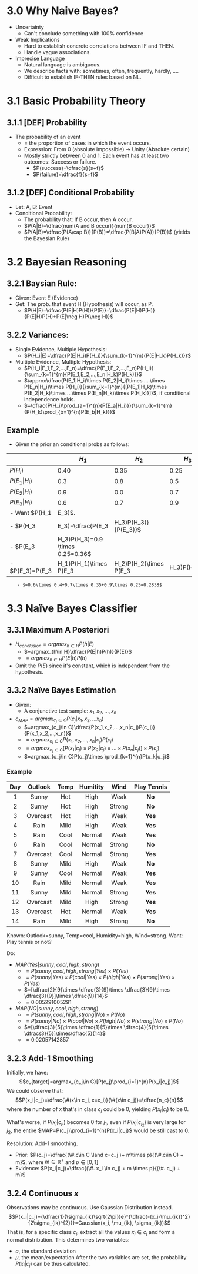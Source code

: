 # 3.0 Why Naive Bayes?
- Uncertainty
	- Can't conclude something with 100% confidence
- Weak Implications
	- Hard to establish concrete correlations between IF and THEN.
	- Handle vague associations.
- Imprecise Language
	- Natural language is ambiguous.
	- We describe facts with: sometimes, often, frequently, hardly, ....
	- Difficult to establish IF-THEN rules based on NL.

# 3.1 Basic Probability Theory
## 3.1.1 [DEF] Probability
- The probability of an event 
	- = the proportion of cases in which the event occurs.
	- Expression: From 0 (absolute impossible) -> Unity (Absolute certain)
	- Mostly strictly between 0 and 1. Each event has at least two outcomes: Success or failure.
		- $P(success)=\dfrac{s}{s+f}$
		- $P(failure)=\dfrac{f}{s+f}$
## 3.1.2 [DEF] Conditional Probability
- Let: A, B: Event
- Conditional Probability:
	- The probability that: If B occur, then A occur.
	- $P(A|B)=\dfrac{num(A and B occur)}{num(B occur)}$
	- $P(A|B)=\dfrac{P(A\cap B)}{P(B)}=\dfrac{P(B|A)P(A)}{P(B)}$ (yields the Bayesian Rule)

# 3.2 Bayesian Reasoning
## 3.2.1 Baysian Rule:
- Given: Event E (Evidence)
- Get: The prob. that event H (Hypothesis) will occur, as P.
	- $P(H|E)=\dfrac{P(E|H)P(H)}{P(E)}=\dfrac{P(E|H)P(H)}{P(E|H)P(H)+P(E|\neg H)P(\neg H)}$

## 3.2.2 Variances:
- Single Evidence, Multiple Hypothesis:
	- $P(H_i|E)=\dfrac{P(E|H_i)P(H_i)}{\sum_{k=1}^{m}{P(E|H_k)P(H_k)}}$
- Multiple Evidence, Multiple Hypothesis:
	- $P(H_i|E_1,E_2,...,E_n)=\dfrac{P(E_1,E_2,...,E_n)P(H_i)}{\sum_{k=1}^{m}{P(E_1,E_2,...,E_n|H_k)P(H_k)}}$
	- $\approx\dfrac{P(E_1|H_i)\times P(E_2|H_i)\times ... \times P(E_n|H_i)\times P(H_i)}{\sum_{k=1}^{m}{[P(E_1|H_k)\times P(E_2|H_k)\times ...\times P(E_n|H_k)\times P(H_k)}]}$, if conditional independence holds.
	- $=\dfrac{P(H_i)\prod_{a=1}^{n}{P(E_a|H_i)}}{\sum_{k=1}^{m}{P(H_k)\prod_{b=1}^{n}P(E_b|H_k)}}$

## Example
- Given the prior an conditional probs as follows:

|                   | $H_1$  | $H_2$  | $H_3$  |
| ----------------- | ------ | ------ | ------ |
| $P(H_i)$          | $0.40$ | $0.35$ | $0.25$ |
| $P(E_1\vert H_i)$ | $0.3$  | $0.8$  | $0.5$  |
| $P(E_2\vert H_i)$ | $0.9$  | $0.0$  | $0.7$  |
| $P(E_3\vert H_i)$ | $0.6$  | $0.7$  | $0.9$  |
- Want $P(H_1|E_3)$.
- $P(H_3|E_3)=\dfrac{P(E_3|H_3)P(H_3)}{P(E_3)}$
	- $P(E_3|H_3)P(H_3)=0.9 \times 0.25=0.36$
	- $P(E_3)=P(E_3|H_1)P(H_1)\times P(E_3|H_2)P(H_2)\times P(E_3|H_3)P(H_3)$
		- $=0.6\times 0.4+0.7\times 0.35+0.9\times 0.25=0.2838$

# 3.3 Naïve Bayes Classifier
## 3.3.1 Maximum A Posteriori
- $H_{conclusion}=argmax_{h\in H}P(h|E)$
	- $=argmax_{h\in H}\dfrac{P(E|h)P(h)}{P(E)}$
	- $=argmax_{h\in H}P(E|h)P(h)$
- Omit the $P(E)$ since it's constant, which is independent from the hypothesis.

## 3.3.2 Naïve Bayes Estimation
- Given:
	- A conjunctive test sample: $x_1,x_2,...,x_n$
- $c_{MAP}=argmax_{c_j\in C}P(c_j|x_1,x_2,...x_n)$
	- $=argmax_{c_j\in C}\dfrac{P(x_1,x_2,...,x_n|c_j)P(c_j)}{P(x_1,x_2,...,x_n)}$
	- $=argmax_{c_j\in C}P(x_1,x_2,...,x_n|c_j)P(c_j)$
	- $=argmax_{c_j\in C}[P(x_1|c_j)\times P(x_2|c_j)\times ... \times P(x_n|c_j)]\times P(c_j)$
	- $=argmax_{c_j\in C}P(c_j)\times \prod_{k=1}^{n}P(x_k|c_j)$

### Example
| Day | Outlook  | Temp | Humitity |  Wind  | Play Tennis |
| :-: | :------: | :--: | :------: | :----: | :---------: |
|  1  |  Sunny   | Hot  |   High   |  Weak  |   **No**    |
|  2  |  Sunny   | Hot  |   High   | Strong |   **No**    |
|  3  | Overcast | Hot  |   High   |  Weak  |   **Yes**   |
|  4  |   Rain   | Mild |   High   |  Weak  |   **Yes**   |
|  5  |   Rain   | Cool |  Normal  |  Weak  |   **Yes**   |
|  6  |   Rain   | Cool |  Normal  | Strong |   **No**    |
|  7  | Overcast | Cool |  Normal  | Strong |   **Yes**   |
|  8  |  Sunny   | Mild |   High   |  Weak  |   **No**    |
|  9  |  Sunny   | Cool |  Normal  |  Weak  |   **Yes**   |
| 10  |   Rain   | Mild |  Normal  |  Weak  |   **Yes**   |
| 11  |  Sunny   | Mild |  Normal  | Strong |   **Yes**   |
| 12  | Overcast | Mild |   High   | Strong |   **Yes**   |
| 13  | Overcast | Hot  |  Normal  |  Weak  |   **Yes**   |
| 14  |   Rain   | Mild |   High   | Strong |   **No**    |
Known: Outlook=sunny, Temp=cool, Humidity=high, Wind=strong.
Want: Play tennis or not?

Do:
- $MAP(Yes|sunny, cool, high, strong)$
	- $=P(sunny, cool, high, strong|Yes)\times P(Yes)$
	- $=P(sunny|Yes)\times P(cool|Yes)\times P(high|Yes)\times P(strong|Yes)\times P(Yes)$
	- $=[\dfrac{2}{9}\times \dfrac{3}{9}\times \dfrac{3}{9}\times \dfrac{3}{9}]\times \dfrac{9}{14}$
	- $=0.005291005291$
- $MAP(NO|sunny,cool,high,strong)$
	- $=P(sunny, cool, high, strong|No)\times P(No)$
	- $=P(sunny|No)\times P(cool|No)\times P(high|No)\times P(strong|No)\times P(No)$
	- $=[\dfrac{3}{5}\times \dfrac{1}{5}\times \dfrac{4}{5}\times \dfrac{3}{5}]\times\dfrac{5}{14}$
	- $=0.02057142857$

## 3.2.3 Add-1 Smoothing
Initially, we have:
$$c_{target}=argmax_{c_j\in C}[P(c_j)\prod_{i=1}^{n}P(x_i|c_j)]$$
We could observe that:
$$P(x_i|c_j)=\dfrac{\#(x\in c_j, x=x_i)}{\#(x\in c_j)}=\dfrac{n_c}{n}$$
where the number of $x$ that's in class $c_j$ could be $0$, yielding $P(x_i|c_j)$ to be $0$. 

What's worse, if $P(x_i|c_{j_{1}})$ becomes $0$ for $j_1$, even if $P(x_i|c_{j_{2}})$ is very large for $j_2$, the entire $MAP=P(c_j)\prod_{i=1}^{n}P(x_i|c_j)$ would be still cast to $0$.

Resolution: Add-1 smoothing.
- Prior: $P(c_j)=\dfrac{(\#.c\in C \land c=c_j )+ m\times p}{(\#.c\in C) + m}$, where $m \in \mathbb{R}^+$ and $p\in[0,1]$
- Evidence: $P(x_i|c_j)=\dfrac{(\#. x_i \in c_j) + m \times p}{(\#. c_j) + m}$

## 3.2.4 Continuous $x$
Observations may be continuous. Use Gaussian Distribution instead.
$$P(x_i|c_j)={\dfrac{1}{\sigma_{ik}\sqrt{2\pi}}e}^{\dfrac{-(x_i-\mu_{ik})^2}{2\sigma_{ik}^{2}}}=Gaussian(x_i, \mu_{ik}, \sigma_{ik})$$
That is, for a specific class $c_j$, extract all the values $x_i\in c_j$ and form a normal distribution. This determines two variables:
- $\sigma$, the standard deviation
- $\mu$, the mean/expectation
After the two variables are set, the probability $P(x_i|c_j)$ can be thus calculated.